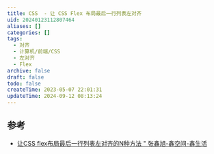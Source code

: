 ```yaml
---
title: CSS  - 让 CSS Flex 布局最后一行列表左对齐
uid: 20240123112807464
aliases: []
categories: []
tags:
  - 对齐
  - 计算机/前端/CSS
  - 左对齐
  - Flex
archive: false
draft: false
todo: false
createTime: 2023-05-07 22:01:31
updateTime: 2024-09-12 08:13:24
---
```


## 参考

- [让CSS flex布局最后一行列表左对齐的N种方法 " 张鑫旭-鑫空间-鑫生活](https://www.zhangxinxu.com/wordpress/2019/08/css-flex-last-align/)
